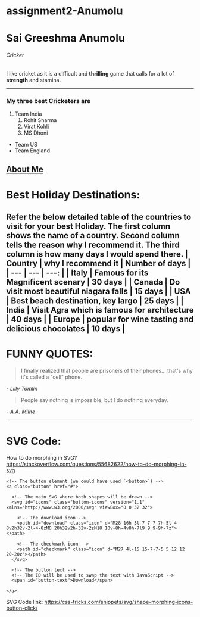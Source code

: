 # assignment2-Anumolu

# Sai Greeshma Anumolu
###### Cricket
I like cricket as it is a difficult and **thrilling** game that calls for a lot of **strength** and stamina.

------
### My three best Cricketers are
1. Team India
    1. Rohit Sharma
    2. Virat Kohli
    3. MS Dhoni
* Team US
* Team England

[About Me](https://github.com/SaiGreeshmaAnumolu/assignment2-Anumolu/blob/main/AboutMe.md)
-----
# Best Holiday Destinations:
Refer the below detailed table of the countries to visit for your best Holiday. The first column shows the name of a country. Second column tells the reason why I recommend it. The third column is how many days I would spend there.
| Country | why I recommend it | Number of days |
| --- | --- | ---: |
| Italy | Famous for its Magnificent scenary | 30 days |
| Canada | Do visit most beautiful niagara falls | 15 days |
| USA | Best beach destination, key largo | 25 days |
| India | Visit Agra which is famous for architecture | 40 days |
| Europe | popular for wine tasting and delicious chocolates | 10 days |
---------
# FUNNY QUOTES:
> I finally realized that people are prisoners of their phones... that's why it's called a "cell" phone.

*- Lilly Tomlin*

> People say nothing is impossible, but I do nothing everyday.

*- A.A. Milne*

----------
# SVG Code:
How to do morphing in SVG? <https://stackoverflow.com/questions/55682622/how-to-do-morphing-in-svg>
```
<!-- The button element (we could have used `<button>`) -->
<a class="button" href="#">
  
  <!-- The main SVG where both shapes will be drawn -->
  <svg id="icons" class="button-icons" version="1.1" xmlns="http://www.w3.org/2000/svg" viewBox="0 0 32 32">
    
    <!-- The download icon -->
    <path id="download" class="icon" d="M28 16h-5l-7 7-7-7h-5l-4 8v2h32v-2l-4-8zM0 28h32v2h-32v-2zM18 10v-8h-4v8h-7l9 9 9-9h-7z"></path>
    
    <!-- The checkmark icon -->
    <path id="checkmark" class="icon" d="M27 4l-15 15-7-7-5 5 12 12 20-20z"></path>
  </svg>

  <!-- The button text -->
  <!-- The ID will be used to swap the text with JavaScript -->
  <span id="button-text">Download</span>

</a>
```

SVG Code link: <https://css-tricks.com/snippets/svg/shape-morphing-icons-button-click/>